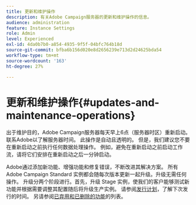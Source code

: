 ```yaml
---
title: 更新和维护操作
description: 有关Adobe Campaign服务器的更新和维护操作的信息。
audience: administration
feature: Instance Settings
role: Admin
level: Experienced
exl-id: 4da0b7b0-a854-4935-9f5f-04bfc764b18d
source-git-commit: bfba6b156d020e8d2656239e713d2d24625bda54
workflow-type: tm+mt
source-wordcount: '163'
ht-degree: 27%

---
```


# 更新和维护操作{#updates-and-maintenance-operations}

出于维护目的，Adobe Campaign服务器每天早上6点（服务器时区）重新启动。 联系Adobe以了解服务器时间。 此操作是自动且透明的。 但是，我们建议您不要在重新启动之前执行任何数据处理操作。 例如，避免在重新启动之前启动工作流，请将它们安排在重新启动之后一分钟启动。

Adobe通过添加新功能、增强功能和修复错误，不断改进其解决方案。 所有 Adobe Campaign Standard 实例都会随每次版本更新一起升级。升级无需任何操作。 升级分两个阶段进行。首先，升级 Stage 实例，使我们的客户能够测试新功能并根据需要调整其配置随后将升级生产实例。 请参阅[发行计划](https://helpx.adobe.com/cn/campaign/kb/acs-release-planning.html)，了解下次发行的时间。 另请参阅[已弃用和已删除的功能](../../rn/using/deprecated-features.md)的列表。
